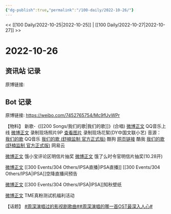 ```yaml
---
{"dg-publish":true,"permalink":"/100-daily/2022-10-26/"}
---
```



<< [[100 Daily/2022-10-25\|2022-10-25]] | [[100 Daily/2022-10-27\|2022-10-27]] >>

# 2022-10-26

## 资讯站 记录

原博链接:

## Bot 记录

原博链接: https://weibo.com/7452765754/Mc9fUvWPr

【物料】
新歌-《[[200 Songs/我们的歌\|我们的歌]]》(合唱)
[微博正文](http://weibo.com/2169129705/Mc30j6wJI) QQ音乐上线
[微博正文](http://weibo.com/3171364240/Mc7G4nIHh) 录制现场照片9P
[查看图片](https://wx3.sinaimg.cn/large/0088n2Pggy1h7j2tu0mjjj30qk1byjwu.jpg) 录制现场花絮(DY中国文联小艺)
音源：
[我们的歌](https://weibo.cn/sinaurl?u=https%3A%2F%2Fc.y.qq.com%2Fbase%2Ffcgi-bin%2Fu%3F__%3Dh1GIbmfTdusF) QQ音乐
[我们的歌 (舒楠监制 官方正式版)](https://weibo.cn/sinaurl?u=https%3A%2F%2Ft4.kugou.com%2Fsong.html%3Fid%3DfsU9900zEV2) 酷狗
[网页链接](https://weibo.cn/sinaurl?u=https%3A%2F%2Fm.kuwo.cn%2Fyinyue%2F246451975%3Ff%3Darphone%26t%3Dsinawb%26isstar%3D0) 酷我
[我们的歌 (舒楠监制 官方正式版)](https://weibo.cn/sinaurl?u=http%3A%2F%2Fmusic.163.com%2Fshare%2Fsina%2Fdirect%2F18%2F1992401728%3Fuserid%3D6447428584%26haspic%3D0) 网易云

[微博正文](http://weibo.com/2606197387/Mc7wReRlf) 饿小宝评论区明信片抽奖
[微博正文](http://weibo.com/7756461320/Mc71pzjqr) 饿了么时令官明信片抽奖(10.28开)

[微博正文](http://weibo.com/1851789841/Mc4b1F7VW) [[300 Events/304 Others/IPSA直播\|IPSA直播]] [[300 Events/304 Others/IPSA\|IPSA]]空降直播间预告

[微博正文](http://weibo.com/1851789841/Mc5KKaRDl) [[300 Events/304 Others/IPSA\|IPSA]]知秋壁纸

[微博正文](http://weibo.com/6604869546/Mc5XNy5c2) TME真粉测试机福利活动

【话题】
[#周深演唱过的影视剧歌曲#](https://s.weibo.com/weibo?q=%23%E5%91%A8%E6%B7%B1%E6%BC%94%E5%94%B1%E8%BF%87%E7%9A%84%E5%BD%B1%E8%A7%86%E5%89%A7%E6%AD%8C%E6%9B%B2%23)[#周深演唱的哪一首OST最深入人心#](https://s.weibo.com/weibo?q=%23%E5%91%A8%E6%B7%B1%E6%BC%94%E5%94%B1%E7%9A%84%E5%93%AA%E4%B8%80%E9%A6%96OST%E6%9C%80%E6%B7%B1%E5%85%A5%E4%BA%BA%E5%BF%83%23)
